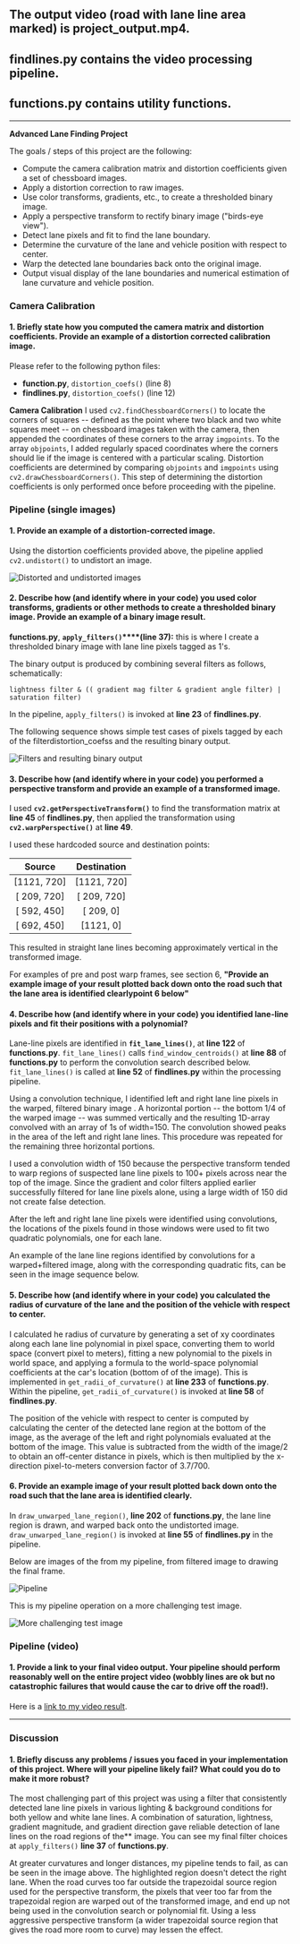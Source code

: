 ## The output video (road with lane line area marked) is project_output.mp4.

## findlines.py contains the video processing pipeline.

## functions.py contains utility functions.

---

**Advanced Lane Finding Project**

The goals / steps of this project are the following:

* Compute the camera calibration matrix and distortion coefficients given a set of chessboard images.
* Apply a distortion correction to raw images.
* Use color transforms, gradients, etc., to create a thresholded binary image.
* Apply a perspective transform to rectify binary image ("birds-eye view").
* Detect lane pixels and fit to find the lane boundary.
* Determine the curvature of the lane and vehicle position with respect to center.
* Warp the detected lane boundaries back onto the original image.
* Output visual display of the lane boundaries and numerical estimation of lane curvature and vehicle position.

[//]: # (Image References)

[dist_and_undist]: ./output_images/dist_and_undist.png "Distorted and undistorted images"
[filters]: ./output_images/filters.png "Filters"
[pipeline]: ./output_images/pipeline.png "Pipeline"
[testimage]: ./output_images/testimage.png "More challenging test image"



### Camera Calibration

#### 1. Briefly state how you computed the camera matrix and distortion coefficients. Provide an example of a distortion corrected calibration image.


Please refer to the following python files:

* **function.py**, `distortion_coefs()` (line 8)
* **findlines.py**, `distortion_coefs()` (line 12)

**Camera Calibration**
I used `cv2.findChessboardCorners()` to locate the corners of squares -- defined as the point where two black and two white squares meet -- on chessboard images taken with the camera, then appended the coordinates of these corners to the array `imgpoints`. To the array `objpoints`, I added regularly spaced coordinates where the corners should lie if the image is centered with a particular scaling. Distortion coefficients are determined by comparing `objpoints` and `imgpoints` using `cv2.drawChessboardCorners()`.  This step of determining the distortion coefficients is only performed once before proceeding with the pipeline.

### Pipeline (single images)

#### 1. Provide an example of a distortion-corrected image.

Using the distortion coefficients
provided above, the pipeline applied `cv2.undistort()` to undistort an image.

![Distorted and undistorted images][dist_and_undist]

#### 2. Describe how (and identify where in your code) you used color transforms, gradients or other methods to create a thresholded binary image.  Provide an example of a binary image result.

**functions.py**, **`apply_filters()`****(line 37):**  this is where I create a thresholded binary image with lane line pixels tagged as 1's.

The binary output is produced by combining several filters as follows, schematically:

`lightness filter & (( gradient mag filter & gradient angle filter) | saturation filter)`

In the pipeline, `apply_filters()` is invoked at **line 23** of **findlines.py**.

The following sequence shows simple test cases of pixels tagged by each of the filterdistortion_coefss and the resulting binary output.  

![Filters and resulting binary output][filters]

#### 3. Describe how (and identify where in your code) you performed a perspective transform and provide an example of a transformed image.

I used **`cv2.getPerspectiveTransform()`** to find the transformation matrix at **line 45** of 
**findlines.py**, then applied the transformation using **`cv2.warpPerspective()`** at **line 49**.

I used these hardcoded source and destination points:

| Source        | Destination   | 
|:-------------:|:-------------:| 
| [1121, 720]   | [1121, 720] 
| [ 209, 720]   | [ 209, 720]
| [ 592, 450]   | [ 209,   0]
| [ 692, 450]   | [1121,   0]

This resulted in straight lane lines becoming approximately vertical in the transformed image.

For examples of pre and post warp frames, see section 6, **"Provide an example image of your result plotted back down onto the road such that the lane area is identified clearlypoint 6 below"** 

#### 4. Describe how (and identify where in your code) you identified lane-line pixels and fit their positions with a polynomial?


Lane-line pixels are identified in **`fit_lane_lines()`**, at **line 122** of **functions.py**.  `fit_lane_lines()` calls `find_window_centroids()`
at **line 88** of **functions.py** to perform the convolution search described below.  `fit_lane_lines()` is called at **line 52** of **findlines.py** within the processing pipeline.


Using a convolution technique, I identified left and right lane line pixels in the warped, filtered binary image .
A horizontal portion -- the bottom 1/4 of the warped image -- was summed vertically and the resulting 1D-array convolved with an array 
of 1s of width=150.  The convolution showed peaks in the area of the left and 
right lane lines.  This procedure was repeated for the remaining three horizontal portions.

I used a convolution width of 150 because the perspective transform tended to
warp regions of suspected lane line pixels to 100+ pixels across near the top of the image. Since the gradient and color filters applied earlier successfully filtered for lane line pixels alone,  using a large width of 150 did not create false detection.

After the left and right lane line pixels were identified using convolutions, the locations of the pixels found in those windows
were used to fit two quadratic polynomials, one for each lane.

An example of the lane line regions identified by convolutions for a warped+filtered image, along with the corresponding
quadratic fits, can be seen in the image sequence below.

#### 5. Describe how (and identify where in your code) you calculated the radius of curvature of the lane and the position of the vehicle with respect to center.

I calculated he radius of curvature by generating a set of xy coordinates along each lane line polynomial in pixel space,
converting them to world space (convert pixel to meters), fitting a new polynomial to the
pixels in world space, and applying a formula to the world-space polynomial coefficients at the car's location 
(bottom of of the image).  This is implemented in `get_radii_of_curvature()` at **line 233** of **functions.py**.  Within the pipeline, 
`get_radii_of_curvature()` is invoked at **line 58** of **findlines.py**. 

The position of the vehicle with respect to center is computed by calculating the center of the detected lane region at the bottom of
the image, as the average of the left and right polynomials evaluated at the bottom of the image.  This value is subtracted from
the width of the image/2 to obtain an off-center distance in pixels, which is then multiplied by the x-direction pixel-to-meters 
conversion factor of 3.7/700.

#### 6. Provide an example image of your result plotted back down onto the road such that the lane area is identified clearly.

In `draw_unwarped_lane_region()`,  **line 202**
of **functions.py**, the lane line region is drawn, and warped back onto the undistorted image. `draw_unwarped_lane_region()` is invoked at **line 55** of **findlines.py** in the pipeline.

Below are images of the from my pipeline, from filtered image to drawing the final frame.

![Pipeline][pipeline]

This is my pipeline operation on a more challenging test image.

![More challenging test image][testimage]

### Pipeline (video)

#### 1. Provide a link to your final video output.  Your pipeline should perform reasonably well on the entire project video (wobbly lines are ok but no catastrophic failures that would cause the car to drive off the road!).

Here is a [link to my video result](./project_output.mp4).

---

### Discussion

#### 1. Briefly discuss any problems / issues you faced in your implementation of this project.  Where will your pipeline likely fail?  What could you do to make it more robust?

The most challenging part of this project was using a filter that consistently detected lane line pixels in various lighting & background
conditions for both yellow and white lane lines.
A combination of saturation, lightness, gradient magnitude, and gradient direction gave reliable detection of lane lines 
on the road regions of the** image.  You  can see my final filter choices at `apply_filters()`  **line 37** of **functions.py**.

At greater curvatures and longer distances, my pipeline tends to fail, as can be seen in the image above.  The highlighted region doesn't detect the right lane.  When the road curves too far outside the trapezoidal source region used for the perspective transform, the pixels that
veer too far from the trapezoidal region are warped out of the transformed image, and end up not being used in the convolution
search or polynomial fit.  Using a less aggressive perspective transform (a wider trapezoidal
source region that gives the road more room to curve) may lessen the effect.

